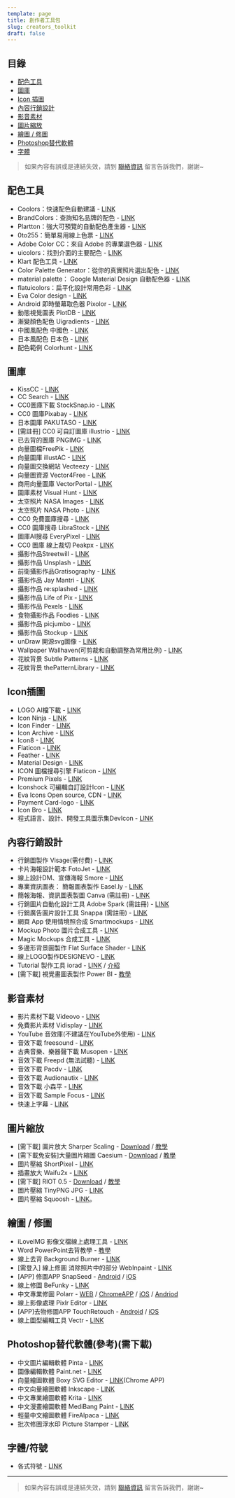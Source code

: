 ```yaml
---
template: page
title: 創作者工具包
slug: creators_toolkit
draft: false
---
```

## 目錄

* [配色工具](#配色工具)
* [圖庫](#圖庫)
* [Icon 插圖](#icon插圖)
* [內容行銷設計](#內容行銷設計)
* [影音素材](#影音素材)
* [圖片縮放](#圖片縮放)
* [繪圖 / 修圖](#繪圖--修圖)
* [Photoshop替代軟體](#photoshop替代軟體參考需下載)
* [字體](#字體/符號)

> 如果內容有誤或是連結失效，請到 [聯絡資訊](/pages/contacts) 留言告訴我們，謝謝~

## 配色工具

* Coolors：快速配色自動建議 - [LINK](https://coolors.co/)
* BrandColors：查詢知名品牌的配色 - [LINK](https://brandcolors.net/)
* Plartton：強大可預覽的自動配色產生器 - [LINK](https://paletton.com/)
* 0to255：簡單易用線上色票 - [LINK](https://www.0to255.com/)
* Adobe Color CC：來自 Adobe 的專業選色器 - [LINK](https://color.adobe.com/zh/create/color-wheel/)
* uicolors：找到介面的主要配色 - [LINK](https://getuicolors.com/)
* Klart 配色工具 - [LINK](https://klart.co/colors/)
* Color Palette Generator：從你的真實照片選出配色 - [LINK](https://www.degraeve.com/color-palette/index.php)
* material palette： Google Material Design 自動配色器 - [LINK](https://www.materialpalette.com/)
* flatuicolors：扁平化設計常用色彩 - [LINK](https://flatuicolors.com/)
* Eva Color design - [LINK](https://colors.eva.design/)
* Android 即時螢幕取色器 Pixolor - [LINK](https://www.playpcesor.com/2015/10/android-pixolor.html)
* 動態視覺圖表 PlotDB - [LINK](https://plotdb.com/)
* 漸變顏色配色 Uigradients - [LINK](https://uigradients.com/#ServQuick)
* 中國風配色 中國色 - [LINK](https://zhongguose.com/)
* 日本風配色 日本色 - [LINK](https://nipponcolors.com/)
* 配色範例 Colorhunt - [LINK](https://www.colorhunt.co/)

## 圖庫

* KissCC - [LINK](https://www.kisscc0.com/)
* CC Search - [LINK](https://search.creativecommons.org/)
* CC0圖庫下載 StockSnap.io - [LINK](https://stocksnap.io/)
* CC0 圖庫Pixabay - [LINK](https://pixabay.com/)
* 日本圖庫 PAKUTASO - [LINK](https://www.pakutaso.com/)
* \[需註冊] CC0 可自訂圖庫 illustrio - [LINK](https://illustrio.com/)
* 已去背的圖庫 PNGIMG - [LINK](https://pngimg.com/)
* 向量圖檔FreePik - [LINK](https://www.freepik.com/)
* 向量圖庫 illustAC - [LINK](https://en.ac-illust.com/)
* 向量圖交換網站 Vecteezy  - [LINK](https://www.vecteezy.com/)
* 向量圖資源 Vector4Free - [LINK](https://vector4free.com/)
* 商用向量圖庫 VectorPortal - [LINK](https://www.vectorportal.com/)
* 圖庫素材 Visual Hunt - [LINK](https://visualhunt.com/)
* 太空照片 NASA Images - [LINK](http://nasaimages.lunaimaging.com/)
* 太空照片 NASA Photo - [LINK](https://images.nasa.gov/#/)
* CC0 免費圖庫搜尋 - [LINK](https://cc0.wfublog.com/)
* CC0 圖庫搜尋 LibraStock - [LINK](https://librestock.com/)
* 圖庫AI搜尋 EveryPixel - [LINK](https://everypixel.com/)
* CC0 圖庫 線上裁切 Peakpx - [LINK](https://www.peakpx.com/)
* 攝影作品Streetwill - [LINK](http://streetwill.co/)
* 攝影作品 Unsplash - [LINK](https://unsplash.com/)
* 前衛攝影作品Gratisography - [LINK](https://www.gratisography.com/)
* 攝影作品 Jay Mantri - [LINK](https://jaymantri.com/)
* 攝影作品 re:splashed - [LINK](https://www.resplashed.com/)
* 攝影作品 Life of Pix - [LINK](https://www.lifeofpix.com/)
* 攝影作品 Pexels - [LINK](https://www.pexels.com/)
* 食物攝影作品 Foodies - [LINK](https://foodiesfeed.com/)
* 攝影作品 picjumbo - [LINK](https://picjumbo.com/)
* 攝影作品 Stockup - [LINK](https://www.sitebuilderreport.com/stock-up)
* unDraw 開源svg圖像 - [LINK](https://undraw.co/illustrations)
* Wallpaper Wallhaven(可剪裁和自動調整為常用比例) - [LINK](https://alpha.wallhaven.cc/)
* 花紋背景 Subtle Patterns - [LINK](https://subtlepatterns.com/)
* 花紋背景 thePatternLibrary - [LINK](https://thepatternlibrary.com/)

## Icon插圖

* LOGO AI檔下載 - [LINK](https://www.logodust.com/)
* Icon Ninja - [LINK](https://www.iconninja.com/)
* Icon Finder - [LINK](https://www.iconfinder.com/)
* Icon Archive - [LINK](https://www.iconarchive.com/)
* Icon8 - [LINK](https://icons8.com/)
* Flaticon - [LINK](https://flaticons.net/)
* Feather - [LINK](https://feathericons.com/)
* Material Design - [LINK](https://design.google.com/icons/)
* ICON 圖檔搜尋引擎 Flaticon - [LINK](https://www.flaticon.com/)
* Premium Pixels - [LINK](https://www.premiumpixels.com/page/1/?s=icon)
* Iconshock 可編輯自訂設計Icon - [LINK](https://www.iconshock.com/)
* Eva Icons Open source, CDN - [LINK](https://akveo.github.io/eva-icons/#/)
* Payment Card-logo - [LINK](https://card-logo.com/)
* Icon Bro - [LINK](https://www.iconbros.com/)
* 程式語言、設計、開發工具圖示集DevIcon - [LINK](https://konpa.github.io/devicon/)

## 內容行銷設計

* 行銷圖製作 Visage(需付費) - [LINK](https://visage.co/)
* 卡片海報設計範本 FotoJet - [LINK](https://www.fotojet.com/)
* 線上設計DM、宣傳海報 Smore - [LINK](https://www.smore.com/)
* 專業資訊圖表： 簡報圖表製作 Easel.ly - [LINK](https://easel.ly/)
* 簡報海報、資訊圖表製圖 Canva (需註冊) - [LINK](https://www.canva.com/)
* 行銷圖片自動化設計工具 Adobe Spark (需註冊) - [LINK](https://spark.adobe.com/)
* 行銷廣告圖片設計工具 Snappa (需註冊) - [LINK](https://snappa.io/)
* 網頁 App 使用情境照合成 Smartmockups - [LINK](https://smartmockups.com/)
* Mockup Photo 圖片合成工具 - [LINK](https://mockup.photos/)
* Magic Mockups 合成工具 - [LINK](https://magicmockups.com/)
* 多邊形背景圖製作 Flat Surface Shader - [LINK](https://matthew.wagerfield.com/flat-surface-shader/)
* 線上LOGO製作DESIGNEVO - [LINK](https://www.designevo.com/tw/)
* Tutorial 製作工具 iorad - [LINK](https://www.iorad.com/) / [介紹](https://www.playpcesor.com/2017/12/iorad.html)
* \[需下載] 視覺畫圖表製作 Power BI - [教學](https://buzzorange.com/techorange/2017/06/15/excel-power-bi/)

## 影音素材

* 影片素材下載 Videovo - [LINK](https://www.videvo.net/)
* 免費影片素材 Vidisplay - [LINK](https://www.vidsplay.com/)
* YouTube 音效庫(不建議在YouTube外使用) - [LINK](https://www.youtube.com/audiolibrary)
* 音效下載 freesound - [LINK](https://www.freesound.org/browse/tags/music/)
* 古典音樂、樂器聲下載 Musopen - [LINK](https://musopen.org/)
* 音效下載 Freepd (無法試聽) - [LINK](https://freepd.com/)
* 音效下載 Pacdv - [LINK](https://www.pacdv.com/sounds/index.html)
* 音效下載 Audionautix - [LINK](https://audionautix.com/)
* 音效下載 小森平 - [LINK](https://taira-komori.jpn.org/freesoundtw.html)
* 音效下載 Sample Focus - [LINK](https://samplefocus.com/)
* 快速上字幕 - [LINK](https://www.soft4fun.net/software/multimedia/arctime-make-subtile.htm)

## 圖片縮放

* \[需下載] 圖片放大 Sharper Scaling - [Download](http://a-sharper-scaling.com/) / [教學](https://www.playpcesor.com/2016/10/sharper-scaling-photoshop.html)
* \[需下載免安裝]大量圖片縮圖 Caesium - [Download](https://www.fosshub.com/Caesium-Image-Compressor.html) / [教學](https://www.playpcesor.com/2016/02/Caesium-Image-Compressor.html)
* 圖片壓縮 ShortPixel - [LINK](https://shortpixel.com/online-image-compression)
* 插畫放大 Waifu2x - [LINK](http://waifu2x.udp.jp/)
* \[需下載] RIOT 0.5 - [Download](https://luci.criosweb.ro/riot/download/) / [教學](https://www.playpcesor.com/2013/09/riot-05.html)
* 圖片壓縮 TinyPNG JPG - [LINK](https://tinypng.com/)
* 圖片壓縮 Squoosh  - [LINK](https://squoosh.app/)。

## 繪圖 / 修圖

* iLoveIMG 影像文檔線上處理工具 - [LINK](https://www.iloveimg.com/zh_tw)
* Word PowerPoint去背教學 - [教學](https://www.playpcesor.com/2016/06/word-powerpoint-remove-background.html)
* 線上去背 Background Burner - [LINK](https://burner.bonanza.com/)
* \[需登入] 線上修圖 消除照片中的部分 WebInpaint - [LINK](https://www.webinpaint.com/)
* \[APP] 修圖APP SnapSeed - [Android](https://play.google.com/store/apps/details?id=com.niksoftware.snapseed&hl=zh_TW) / [iOS](https://itunes.apple.com/us/app/snapseed/id439438619?mt=8)
* 線上修圖 BeFunky - [LINK](https://www.befunky.com/)
* 中文專業修圖 Polarr - [WEB](https://v3.polarr.co/) / [ChromeAPP](https://chrome.google.com/webstore/detail/polarr-photo-editor-3/djonnbgfieijldcieafgjcnhmpcfpmgg) / [iOS](https://apps.apple.com/tw/app/polarr-photo-editor/id988173374) / [Andriod](https://play.google.com/store/apps/details?id=photo.editor.polarr)
* 線上影像處理 Pixlr Editor - [LINK](https://pixlr.com/editor/)
* \[APP]去物修圖APP TouchRetouch - [Android](https://play.google.com/store/apps/details?id=com.advasoft.touchretouch&hl=zh_TW) / [iOS](https://itunes.apple.com/tw/app/touchretouch/id373311252?mt=8)
* 線上圖型編輯工具 Vectr - [LINK](https://vectr.com/)

## Photoshop替代軟體(參考)(需下載)

* 中文圖片編輯軟體 Pinta - [LINK](https://pinta-project.com/pintaproject/pinta/)
* 圖像編輯軟體 Paint.net - [LINK](https://www.getpaint.net/)
* 向量繪圖軟體 Boxy SVG Editor - [LINK](https://chrome.google.com/webstore/detail/boxy-svg/gaoogdonmngmdlbinmiclicjpbjhgomg)(Chrome APP)
* 中文向量繪圖軟體 Inkscape - [LINK](https://inkscape.org/en/)
* 中文專業繪圖軟體 Krita - [LINK](https://krita.org/en/download/krita-desktop/)
* 中文漫畫繪圖軟體 MediBang Paint - [LINK](https://medibangpaint.com/zh_TW/)
* 輕量中文繪圖軟體 FireAlpaca - [LINK](https://firealpaca.com/tw)
* 批次修圖浮水印 Picture Stamper - [LINK](https://amin-ahmadi.com/picture-stamper/)

## 字體/符號

* 各式符號 - [LINK](https://copychar.cc/)

- - -

> 如果內容有誤或是連結失效，請到 [聯絡資訊](/pages/contacts) 留言告訴我們，謝謝~
